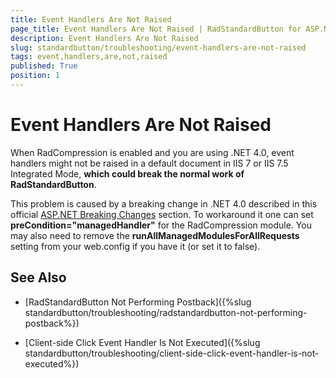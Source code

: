 ```yaml
---
title: Event Handlers Are Not Raised
page_title: Event Handlers Are Not Raised | RadStandardButton for ASP.NET AJAX Documentation
description: Event Handlers Are Not Raised
slug: standardbutton/troubleshooting/event-handlers-are-not-raised
tags: event,handlers,are,not,raised
published: True
position: 1
---
```


# Event Handlers Are Not Raised

When RadCompression is enabled and you are using .NET 4.0, event handlers might not be raised in a default document in IIS 7 or IIS 7.5 Integrated Mode, **which could break the normal work of RadStandardButton**.

This problem is caused by a breaking change in .NET 4.0 described in this official [ASP.NET Breaking Changes](http://www.asp.net/learn/whitepapers/aspnet4/breaking-changes#0.1**Toc256770154) section. To workaround it one can set **preCondition="managedHandler"** for the RadCompression module. You may also need to remove the **runAllManagedModulesForAllRequests** setting from your web.config if you have it (or set it to false).

## See Also

 * [RadStandardButton Not Performing Postback]({%slug standardbutton/troubleshooting/radstandardbutton-not-performing-postback%})

 * [Client-side Click Event Handler Is Not Executed]({%slug standardbutton/troubleshooting/client-side-click-event-handler-is-not-executed%})

